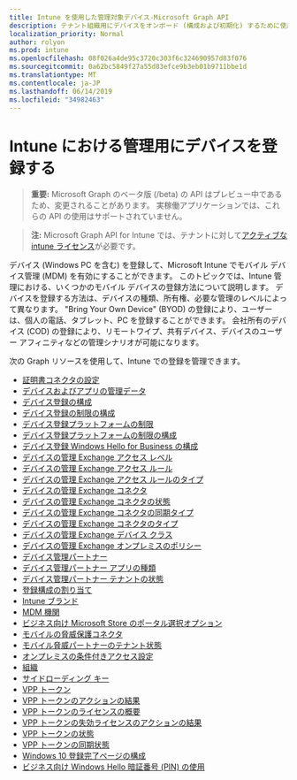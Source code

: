 ```yaml
---
title: Intune を使用した管理対象デバイス-Microsoft Graph API
description: テナント組織用にデバイスをオンボード (構成および初期化) するために使用される Intune エンドポイント (REST) の Microsoft Graph API の一覧を示します。
localization_priority: Normal
author: rolyon
ms.prod: intune
ms.openlocfilehash: 08f026a4de95c3720c303f6c324690957d83f076
ms.sourcegitcommit: 0a62bc5849f27a55d83efce9b3eb01b9711bbe1d
ms.translationtype: MT
ms.contentlocale: ja-JP
ms.lasthandoff: 06/14/2019
ms.locfileid: "34982463"
---
```

# <a name="enroll-devices-for-management-in-intune"></a>Intune における管理用にデバイスを登録する

> **重要:** Microsoft Graph のベータ版 (/beta) の API はプレビュー中であるため、変更されることがあります。 実稼働アプリケーションでは、これらの API の使用はサポートされていません。

> **注:** Microsoft Graph API for Intune では、テナントに対して[アクティブな intune ライセンス](https://go.microsoft.com/fwlink/?linkid=839381)が必要です。

デバイス (Windows PC を含む) を登録して、Microsoft Intune でモバイル デバイス管理 (MDM) を有効にすることができます。 このトピックでは、Intune 管理における、いくつかのモバイル デバイスの登録方法について説明します。 デバイスを登録する方法は、デバイスの種類、所有権、必要な管理のレベルによって異なります。 "Bring Your Own Device" (BYOD) の登録により、ユーザーは、個人の電話、タブレット、PC を登録することができます。 会社所有のデバイス (COD) の登録により、リモートワイプ、共有デバイス、デバイスのユーザー アフィニティなどの管理シナリオが可能になります。

次の Graph リソースを使用して、Intune での登録を管理できます。

- [証明書コネクタの設定](intune-onboarding-certificateconnectorsetting.md)
- [デバイスおよびアプリの管理データ](intune-onboarding-deviceandappmanagementdata.md)
- [デバイス登録の構成](intune-onboarding-deviceenrollmentconfiguration.md)
- [デバイス登録の制限の構成](intune-onboarding-deviceenrollmentlimitconfiguration.md)
- [デバイス登録プラットフォームの制限](intune-onboarding-deviceenrollmentplatformrestriction.md)
- [デバイス登録プラットフォームの制限の構成](intune-onboarding-deviceenrollmentplatformrestrictionsconfiguration.md)
- [デバイス登録 Windows Hello for Business の構成](intune-onboarding-deviceenrollmentwindowshelloforbusinessconfiguration.md)
- [デバイスの管理 Exchange アクセス レベル](intune-onboarding-devicemanagementexchangeaccesslevel.md)
- [デバイスの管理 Exchange アクセス ルール](intune-onboarding-devicemanagementexchangeaccessrule.md)
- [デバイスの管理 Exchange アクセス ルールのタイプ](intune-onboarding-devicemanagementexchangeaccessruletype.md)
- [デバイスの管理 Exchange コネクタ](intune-onboarding-devicemanagementexchangeconnector.md)
- [デバイスの管理 Exchange コネクタの状態](intune-onboarding-devicemanagementexchangeconnectorstatus.md)
- [デバイスの管理 Exchange コネクタの同期タイプ](intune-onboarding-devicemanagementexchangeconnectorsynctype.md)
- [デバイスの管理 Exchange コネクタのタイプ](intune-onboarding-devicemanagementexchangeconnectortype.md)
- [デバイスの管理 Exchange デバイス クラス](intune-onboarding-devicemanagementexchangedeviceclass.md)
- [デバイスの管理 Exchange オンプレミスのポリシー](intune-onboarding-devicemanagementexchangeonpremisespolicy.md)
- [デバイス管理パートナー](intune-onboarding-devicemanagementpartner.md)
- [デバイス管理パートナー アプリの種類](intune-onboarding-devicemanagementpartnerapptype.md)
- [デバイス管理パートナー テナントの状態](intune-onboarding-devicemanagementpartnertenantstate.md)
- [登録構成の割り当て](intune-onboarding-enrollmentconfigurationassignment.md)
- [Intune ブランド](intune-onboarding-intunebrand.md)
- [MDM 機関](intune-onboarding-mdmauthority.md)
- [ビジネス向け Microsoft Store のポータル選択オプション](intune-onboarding-microsoftstoreforbusinessportalselectionoptions.md)
- [モバイルの脅威保護コネクタ](intune-onboarding-mobilethreatdefenseconnector.md)
- [モバイル脅威パートナーのテナント状態](intune-onboarding-mobilethreatpartnertenantstate.md)
- [オンプレミスの条件付きアクセス設定](intune-onboarding-onpremisesconditionalaccesssettings.md)
- [組織](intune-onboarding-organization.md)
- [サイドローディング キー](intune-onboarding-sideloadingkey.md)
- [VPP トークン](intune-onboarding-vpptoken.md)
- [VPP トークンのアクションの結果](intune-onboarding-vpptokenactionresult.md)
- [VPP トークンのライセンスの概要](intune-onboarding-vpptokenlicensesummary.md)
- [VPP トークンの失効ライセンスのアクションの結果](intune-onboarding-vpptokenrevokelicensesactionresult.md)
- [VPP トークンの状態](intune-onboarding-vpptokenstate.md)
- [VPP トークンの同期状態](intune-onboarding-vpptokensyncstatus.md)
- [Windows 10 登録完了ページの構成](intune-onboarding-windows10enrollmentcompletionpageconfiguration.md)
- [ビジネス向け Windows Hello 暗証番号 (PIN) の使用](intune-onboarding-windowshelloforbusinesspinusage.md)
